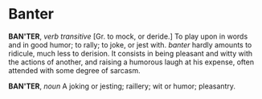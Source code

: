 # Banter

**BAN'TER**, _verb transitive_ \[Gr. to mock, or deride.\] To play upon in words and in good humor; to rally; to joke, or jest with. _banter_ hardly amounts to ridicule, much less to derision. It consists in being pleasant and witty with the actions of another, and raising a humorous laugh at his expense, often attended with some degree of sarcasm.

**BAN'TER**, _noun_ A joking or jesting; raillery; wit or humor; pleasantry.